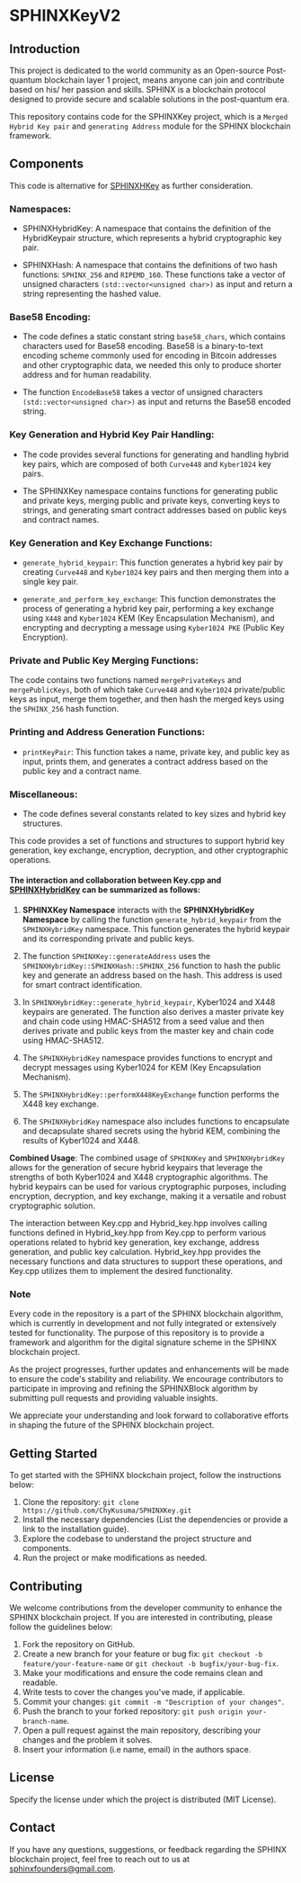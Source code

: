 # SPHINXKeyV2

## Introduction

This project is dedicated to the world community as an Open-source Post-quantum blockchain layer 1 project, means anyone can join and contribute based on his/ her passion and skills. SPHINX is a blockchain protocol designed to provide secure and scalable solutions in the post-quantum era.

This repository contains code for the SPHINXKey project, which is a `Merged Hybrid Key pair` and `generating Address` module for the SPHINX blockchain framework.

## Components

This code is alternative for [SPHINXHKey](https://github.com/SPHINX-HUB-ORG/SPHINXKey) as further consideration.

### Namespaces:

- SPHINXHybridKey: A namespace that contains the definition of the HybridKeypair structure, which represents a hybrid cryptographic key pair.

- SPHINXHash: A namespace that contains the definitions of two hash functions: `SPHINX_256` and `RIPEMD_160`. These functions take a vector of unsigned characters `(std::vector<unsigned char>)` as input and return a string representing the hashed value.

### Base58 Encoding:

- The code defines a static constant string `base58_chars`, which contains characters used for Base58 encoding. Base58 is a binary-to-text encoding scheme commonly used for encoding in Bitcoin addresses and other cryptographic data, we needed this only to produce shorter address and for human readability.

- The function `EncodeBase58` takes a vector of unsigned characters `(std::vector<unsigned char>)` as input and returns the Base58 encoded string.

### Key Generation and Hybrid Key Pair Handling:
- The code provides several functions for generating and handling hybrid key pairs, which are composed of both `Curve448` and `Kyber1024` key pairs.

- The SPHINXKey namespace contains functions for generating public and private keys, merging public and private keys, converting keys to strings, and generating smart contract addresses based on public keys and contract names.

### Key Generation and Key Exchange Functions:
- `generate_hybrid_keypair`: This function generates a hybrid key pair by creating `Curve448` and `Kyber1024` key pairs and then merging them into a single key pair.

- `generate_and_perform_key_exchange`: This function demonstrates the process of generating a hybrid key pair, performing a key exchange using `X448` and `Kyber1024` KEM (Key Encapsulation Mechanism), and encrypting and decrypting a message using `Kyber1024 PKE` (Public Key Encryption).

### Private and Public Key Merging Functions:
The code contains two functions named `mergePrivateKeys` and `mergePublicKeys`, both of which take `Curve448` and `Kyber1024` private/public keys as input, merge them together, and then hash the merged keys using the `SPHINX_256` hash function.

### Printing and Address Generation Functions:

- `printKeyPair`: This function takes a name, private key, and public key as input, prints them, and generates a contract address based on the public key and a contract name.

### Miscellaneous:
- The code defines several constants related to key sizes and hybrid key structures.

This code provides a set of functions and structures to support hybrid key generation, key exchange, encryption, decryption, and other cryptographic operations.

#### The interaction and collaboration between Key.cpp and [SPHINXHybridKey](https://github.com/SPHINX-HUB-ORG/SPHINXHybridKeyV2) can be summarized as follows:

1. **SPHINXKey Namespace** interacts with the **SPHINXHybridKey Namespace** by calling the function `generate_hybrid_keypair` from the `SPHINXHybridKey` namespace. This function generates the hybrid keypair and its corresponding private and public keys.

2. The function `SPHINXKey::generateAddress` uses the `SPHINXHybridKey::SPHINXHash::SPHINX_256` function to hash the public key and generate an address based on the hash. This address is used for smart contract identification.

3. In `SPHINXHybridKey::generate_hybrid_keypair`, Kyber1024 and X448 keypairs are generated. The function also derives a master private key and chain code using HMAC-SHA512 from a seed value and then derives private and public keys from the master key and chain code using HMAC-SHA512.

4. The `SPHINXHybridKey` namespace provides functions to encrypt and decrypt messages using Kyber1024 for KEM (Key Encapsulation Mechanism).

5. The `SPHINXHybridKey::performX448KeyExchange` function performs the X448 key exchange.

6. The `SPHINXHybridKey` namespace also includes functions to encapsulate and decapsulate shared secrets using the hybrid KEM, combining the results of Kyber1024 and X448.

**Combined Usage**:
The combined usage of `SPHINXKey` and `SPHINXHybridKey` allows for the generation of secure hybrid keypairs that leverage the strengths of both Kyber1024 and X448 cryptographic algorithms. The hybrid keypairs can be used for various cryptographic purposes, including encryption, decryption, and key exchange, making it a versatile and robust cryptographic solution.


The interaction between Key.cpp and Hybrid_key.hpp involves calling functions defined in Hybrid_key.hpp from Key.cpp to perform various operations related to hybrid key generation, key exchange, address generation, and public key calculation. Hybrid_key.hpp provides the necessary functions and data structures to support these operations, and Key.cpp utilizes them to implement the desired functionality.



### Note

Every code in the repository is a part of the SPHINX blockchain algorithm, which is currently in development and not fully integrated or extensively tested for functionality. The purpose of this repository is to provide a framework and algorithm for the digital signature scheme in the SPHINX blockchain project.

As the project progresses, further updates and enhancements will be made to ensure the code's stability and reliability. We encourage contributors to participate in improving and refining the SPHINXBlock algorithm by submitting pull requests and providing valuable insights.

We appreciate your understanding and look forward to collaborative efforts in shaping the future of the SPHINX blockchain project.


## Getting Started
To get started with the SPHINX blockchain project, follow the instructions below:

1. Clone the repository: `git clone https://github.com/ChyKusuma/SPHINXKey.git`
2. Install the necessary dependencies (List the dependencies or provide a link to the installation guide).
3. Explore the codebase to understand the project structure and components.
4. Run the project or make modifications as needed.


## Contributing
We welcome contributions from the developer community to enhance the SPHINX blockchain project. If you are interested in contributing, please follow the guidelines below:

1. Fork the repository on GitHub.
2. Create a new branch for your feature or bug fix: `git checkout -b feature/your-feature-name` or `git checkout -b bugfix/your-bug-fix`.
3. Make your modifications and ensure the code remains clean and readable.
4. Write tests to cover the changes you've made, if applicable.
5. Commit your changes: `git commit -m "Description of your changes"`.
6. Push the branch to your forked repository: `git push origin your-branch-name`.
7. Open a pull request against the main repository, describing your changes and the problem it solves.
8. Insert your information (i.e name, email) in the authors space.

## License
Specify the license under which the project is distributed (MIT License).

## Contact
If you have any questions, suggestions, or feedback regarding the SPHINX blockchain project, feel free to reach out to us at [sphinxfounders@gmail.com](mailto:sphinxfounders@gmail.com).
